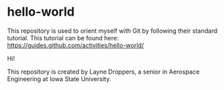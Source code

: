 # hello-world
This repository is used to orient myself with Git by following their standard tutorial. This tutorial can be found here: https://guides.github.com/activities/hello-world/

Hi!

This repository is created by Layne Droppers, a senior in Aerospace Engineering at Iowa State University.
